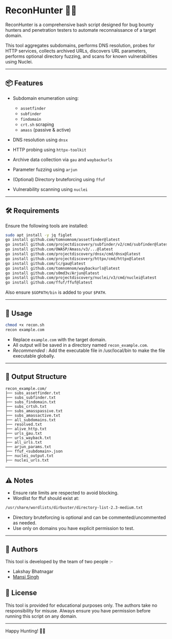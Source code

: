 # ReconHunter 🕵️‍♂️

ReconHunter is a comprehensive bash script designed for bug bounty hunters and penetration testers to automate reconnaissance of a target domain.

This tool aggregates subdomains, performs DNS resolution, probes for HTTP services, collects archived URLs, discovers URL parameters, performs optional directory fuzzing, and scans for known vulnerabilities using Nuclei.

---

## 📦 Features

- Subdomain enumeration using:
  - `assetfinder`
  - `subfinder`
  - `findomain`
  - `crt.sh` scraping
  - `amass` (passive & active)

- DNS resolution using `dnsx`

- HTTP probing using `httpx-toolkit`

- Archive data collection via `gau` and `waybackurls`

- Parameter fuzzing using `arjun`

- (Optional) Directory bruteforcing using `ffuf`

- Vulnerability scanning using `nuclei`

---

## 🛠 Requirements

Ensure the following tools are installed:

```bash
sudo apt install -y jq figlet
go install github.com/tomnomnom/assetfinder@latest
go install github.com/projectdiscovery/subfinder/v2/cmd/subfinder@latest
go install github.com/OWASP/Amass/v3/...@latest
go install github.com/projectdiscovery/dnsx/cmd/dnsx@latest
go install github.com/projectdiscovery/httpx/cmd/httpx@latest
go install github.com/lc/gau@latest
go install github.com/tomnomnom/waybackurls@latest
go install github.com/s0md3v/Arjun@latest
go install github.com/projectdiscovery/nuclei/v3/cmd/nuclei@latest
go install github.com/ffuf/ffuf@latest
```

Also ensure `$GOPATH/bin` is added to your `$PATH`.

---

## 🚀 Usage

```bash
chmod +x recon.sh
recon example.com
```

- Replace `example.com` with the target domain.
- All output will be saved in a directory named `recon_example.com`.
- *Recommended* : Add the executable file in /usr/local/bin to make the file executable globally.
---

## 📂 Output Structure

```
recon_example.com/
├── subs_assetfinder.txt
├── subs_subfinder.txt
├── subs_findomain.txt
├── subs_crtsh.txt
├── subs_amasspassive.txt
├── subs_amassactive.txt
├── all_subdomains.txt
├── resolved.txt
├── alive_http.txt
├── urls_gau.txt
├── urls_wayback.txt
├── all_urls.txt
├── arjun_params.txt
├── ffuf_<subdomain>.json
├── nuclei_output.txt
├── nuclei_urls.txt
```

---

## ⚠️ Notes

- Ensure rate limits are respected to avoid blocking.
- Wordlist for ffuf should exist at:

```bash
/usr/share/wordlists/dirbuster/directory-list-2.3-medium.txt
```

- Directory bruteforcing is optional and can be commented/uncommented as needed.
- Use only on domains you have explicit permission to test.

---

## 📝 Authors

This tool is developed by the team of two people :-
- Lakshay Bhatnagar
- [Mansi Singh](https://github.com/user/repo/blob/branch/other_file.md)

## 📃 License

This tool is provided for educational purposes only. The authors take no responsibility for misuse. Always ensure you have permission before running this script on any domain.

---

Happy Hunting! 🕵️‍♀️
